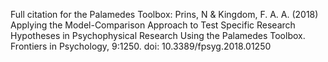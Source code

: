 Full citation for the Palamedes Toolbox: 
Prins, N & Kingdom, F. A. A. (2018) Applying the Model-Comparison Approach to Test Specific Research Hypotheses in Psychophysical Research Using the Palamedes Toolbox. Frontiers in Psychology, 9:1250. doi: 10.3389/fpsyg.2018.01250
